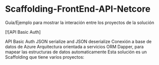 # Scaffolding-FrontEnd-API-Netcore

 Guía/Ejemplo para mostrar la interación entre los proyectos de la solución
 
 [![API Basic Auth]

API Basic Auth JSON serialize and JSON deserialize Conexión a base de datos de Azure Arquitectura orientada a servicios ORM Dapper, para mapear las estructuras de datos automaticamente
Esta solución es un Scaffolding que tiene varios proyectos:
